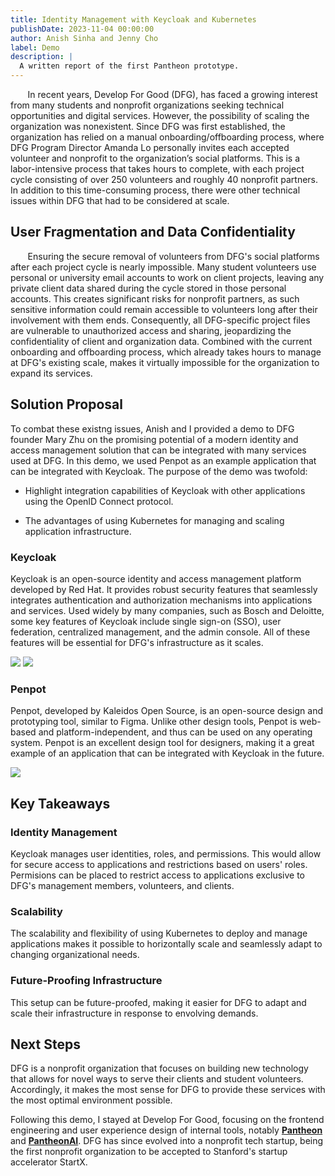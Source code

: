 ```yaml
---
title: Identity Management with Keycloak and Kubernetes
publishDate: 2023-11-04 00:00:00
author: Anish Sinha and Jenny Cho
label: Demo
description: |
  A written report of the first Pantheon prototype.
---
```


&nbsp;&nbsp;&nbsp;&nbsp;&nbsp;&nbsp; In recent years, Develop For Good (DFG),
has faced a growing interest from many students and nonprofit organizations seeking
technical opportunities and digital services. However, the possibility of
scaling the organization was nonexistent. Since DFG was first established, the
organization has relied on a manual onboarding/offboarding process, where DFG
Program Director Amanda Lo personally invites each accepted volunteer and
nonprofit to the organization’s social platforms. This is a labor-intensive
process that takes hours to complete, with each project cycle consisting of over
250 volunteers and roughly 40 nonprofit partners. In addition to this
time-consuming process, there were other technical issues within DFG that had to
be considered at scale.

## User Fragmentation and Data Confidentiality

&nbsp;&nbsp;&nbsp;&nbsp;&nbsp;&nbsp; Ensuring the secure removal of volunteers
from DFG's social platforms after each project cycle is nearly impossible. Many
student volunteers use personal or university email accounts to work on client
projects, leaving any private client data shared during the cycle stored in
those personal accounts. This creates significant risks for nonprofit partners,
as such sensitive information could remain accessible to volunteers long after
their involvement with them ends. Consequently, all DFG-specific project files
are vulnerable to unauthorized access and sharing, jeopardizing the
confidentiality of client and organization data. Combined with the current
onboarding and offboarding process, which already takes hours to manage at DFG's
existing scale, makes it virtually impossible for the organization to expand its
services.

## Solution Proposal

To combat these existng issues, Anish and I provided a demo to DFG founder Mary
Zhu on the promising potential of a modern identity and access management
solution that can be integrated with many services used at DFG. In this demo, we
used Penpot as an example application that can be integrated with Keycloak. The
purpose of the demo was twofold:

- Highlight integration capabilities of Keycloak with other applications using
  the OpenID Connect protocol.

- The advantages of using Kubernetes for managing and scaling application
  infrastructure.

### Keycloak

Keycloak is an open-source identity and access management platform developed by
Red Hat. It provides robust security features that seamlessly integrates
authentication and authorization mechanisms into applications and services. Used
widely by many companies, such as Bosch and Deloitte, some key features of
Keycloak include single sign-on (SSO), user federation, centralized management,
and the admin console. All of these features will be essential for DFG's
infrastructure as it scales.

<div class="gallery">
<img src="https://storage.googleapis.com/jennyencho-website/dichromatic-img/keycloak-logo.png">
<img src="https://storage.googleapis.com/jennyencho-website/dichromatic-img/screen-admin.png">
</div>

### Penpot

Penpot, developed by Kaleidos Open Source, is an open-source design and
prototyping tool, similar to Figma. Unlike other design tools, Penpot is
web-based and platform-independent, and thus can be used on any operating
system. Penpot is an excellent design tool for designers, making it a great
example of an application that can be integrated with Keycloak in the future.

<div class="gallery">
<img src="https://storage.googleapis.com/jennyencho-website/dichromatic-img/penpotui.png">
</div>

## Key Takeaways

### Identity Management

Keycloak manages user identities, roles, and permissions. This would allow for
secure access to applications and restrictions based on users' roles. Permisions
can be placed to restrict access to applications exclusive to DFG's management
members, volunteers, and clients.

### Scalability

The scalability and flexibility of using Kubernetes to deploy and manage
applications makes it possible to horizontally scale and seamlessly adapt to
changing organizational needs.

### Future-Proofing Infrastructure

This setup can be future-proofed, making it easier for DFG to adapt and scale
their infrastructure in response to envolving demands.

## Next Steps

DFG is a nonprofit organization that focuses on building new technology that
allows for novel ways to serve their clients and student volunteers.
Accordingly, it makes the most sense for DFG to provide these services with the
most optimal environment possible.

Following this demo, I stayed at Develop For Good, focusing on the frontend engineering and user experience design of internal tools, notably <a href="/work/pantheon"><strong>Pantheon</strong></a> and <a href="/work/melodyai"><strong>PantheonAI</strong></a>. DFG has
since evolved into a nonprofit tech startup, being the first nonprofit
organization to be accepted to Stanford's startup accelerator StartX.
